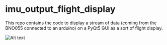 # imu_output_flight_display
This repo contains the code to display a stream of data (coming from the BNO055 connected to an arduino) on a PyQt5 GUI as a sort of flight display.

![Alt text](imu_output_flight_display/2022113-Flight_Display.png?raw=true "Title")

